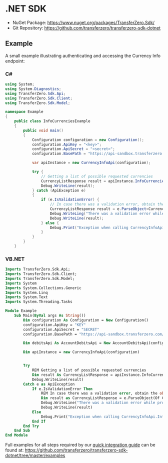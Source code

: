 # .NET SDK

- NuGet Package: https://www.nuget.org/packages/TransferZero.Sdk/
- Git Repository: https://github.com/transferzero/transferzero-sdk-dotnet

## Example

A small example illustrating authenticating and accessing the Currency Info endpoint:

### C#

```csharp
using System;
using System.Diagnostics;
using TransferZero.Sdk.Api;
using TransferZero.Sdk.Client;
using TransferZero.Sdk.Model;

namespace Example
{
    public class InfoCurrenciesExample
    {
        public void main()
        {
            Configuration configuration = new Configuration();
            configuration.ApiKey = "<key>";
            configuration.ApiSecret = "<secret>";
            configuration.BasePath = "https://api-sandbox.transferzero.com/v1";

            var apiInstance = new CurrencyInfoApi(configuration);

            try {
                // Getting a list of possible requested currencies
                CurrencyListResponse result = apiInstance.InfoCurrencies();
                Debug.WriteLine(result);
            } catch (ApiException e)
            {
                if (e.IsValidationError) {
                    // In case there was a validation error, obtain the object
                    CurrencyListResponse result = e.ParseObject<CurrencyListResponse>();
                    Debug.WriteLing("There was a validation error while processing!");
                    Debug.WriteLine(result);
                } else {
                    Debug.Print("Exception when calling CurrencyInfoApi.InfoCurrencies: " + e.Message );
                }
            }
        }
    }
```

### VB.NET

```vb
Imports TransferZero.Sdk.Api;
Imports TransferZero.Sdk.Client;
Imports TransferZero.Sdk.Model;
Imports System
Imports System.Collections.Generic
Imports System.Linq
Imports System.Text
Imports System.Threading.Tasks

Module Example
    Sub Main(ByVal args As String())
        Dim configuration As Configuration = New Configuration()
        configuration.ApiKey = "KEY"
        configuration.ApiSecret = "SECRET"
        configuration.BasePath = "https://api-sandbox.transferzero.com/v1"

        Dim debitsApi As AccountDebitsApi = New AccountDebitsApi(configuration)

        Dim apiInstance = new CurrencyInfoApi(configuration)


        Try
            REM Getting a list of possible requested currencies
            Dim result As CurrencyListResponse = apiInstance.InfoCurrencies()
            Debug.WriteLine(result)
        Catch e as ApiException
            If e.IsValidationError Then
                REM In case there was a validation error, obtain the object
                Dim result as CurrencyListResponse = e.ParseObject(Of CurrencyListResponse)()
                Debug.WriteLine("There was a validation error while processing!")
                Debug.WriteLine(result)
            Else
                Debug.Print("Exception when calling CurrencyInfoApi.InfoCurrencies: " + e.Message )
            End If
        End Try
    End Sub
End Module
```
Full examples for all steps required by our [quick integration guide](../quick-integration.md) can be found at: https://github.com/transferzero/transferzero-sdk-dotnet/tree/master/examples
